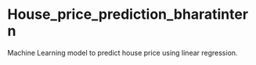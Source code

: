 # House_price_prediction_bharatintern
Machine Learning model to predict house price using linear regression.
